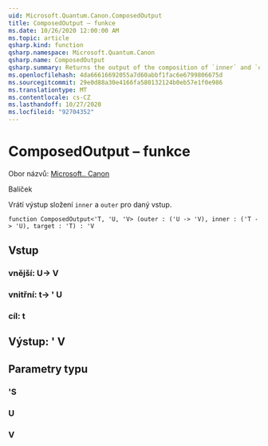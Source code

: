 ```yaml
---
uid: Microsoft.Quantum.Canon.ComposedOutput
title: ComposedOutput – funkce
ms.date: 10/26/2020 12:00:00 AM
ms.topic: article
qsharp.kind: function
qsharp.namespace: Microsoft.Quantum.Canon
qsharp.name: ComposedOutput
qsharp.summary: Returns the output of the composition of `inner` and `outer` for a given input.
ms.openlocfilehash: 4da66616692055a7d60abbf1fac6e6799806675d
ms.sourcegitcommit: 29e0d88a30e4166fa580132124b0eb57e1f0e986
ms.translationtype: MT
ms.contentlocale: cs-CZ
ms.lasthandoff: 10/27/2020
ms.locfileid: "92704352"
---
```

# <a name="composedoutput-function"></a>ComposedOutput – funkce

Obor názvů: [Microsoft.. Canon](xref:Microsoft.Quantum.Canon)

Balíček [](https://nuget.org/packages/)


Vrátí výstup složení `inner` a `outer` pro daný vstup.

```qsharp
function ComposedOutput<'T, 'U, 'V> (outer : ('U -> 'V), inner : ('T -> 'U), target : 'T) : 'V
```


## <a name="input"></a>Vstup

### <a name="outer--u---v"></a>vnější: U-> V




### <a name="inner--t---u"></a>vnitřní: t-> ' U




### <a name="target--t"></a>cíl: t





## <a name="output--v"></a>Výstup: ' V



## <a name="type-parameters"></a>Parametry typu

### <a name="t"></a>'S


### <a name="u"></a>U


### <a name="v"></a>V

